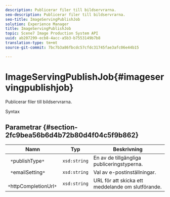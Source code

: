 ```yaml
---
description: Publicerar filer till bildservrarna.
seo-description: Publicerar filer till bildservrarna.
seo-title: ImageServingPublishJob
solution: Experience Manager
title: ImageServingPublishJob
topic: Scene7 Image Production System API
uuid: ab207299-ecb8-4acc-a5b3-b7553149b7b8
translation-type: tm+mt
source-git-commit: 7bc7b3a86fbcdc57cfdc31745fae3afc06e44b15

---
```



# ImageServingPublishJob{#imageservingpublishjob}

Publicerar filer till bildservrarna.

Syntax

## Parametrar {#section-2fc9bea56b6d4b72b80d4f04c5f9b862}

| Namn | Typ | Beskrivning |
|---|---|---|
| ` *`publishType`*` | `xsd:string` | En av de tillgängliga publiceringstyperna. |
| ` *`emailSetting`*` | `xsd:string` | Val av e-postinställningar. |
| ` *`httpCompletionUrl`*` | `xsd:string` | URL för att skicka ett meddelande om slutförande. |

